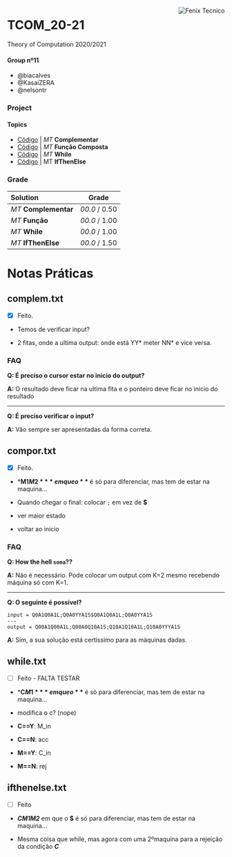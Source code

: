 <a href="http://fenix.tecnico.ulisboa.pt"><img align="right" src="https://fenix.tecnico.ulisboa.pt/api/bennu-portal/configuration/logo" alt="Fenix Tecnico"></a>

# TCOM_20-21

Theory of Computation 2020/2021

#### Group nº11
- @biacalves
- @KasaiZERA
- @nelsontr

### Project

#### Topics
- [Código](complem.txt) | *MT* **Complementar**
- [Código](compor.txt) | *MT* **Função Composta**
- [Código](while.txt) | *MT* **While**
- [Código](ifthenelse.txt) | MT **IfThenElse**

### Grade
| Solution          | Grade 		  |
| :-----------------| :-----------------: |
| *MT* **Complementar** | *00.0* / 0.50 |
| *MT* **Função** | *00.0* / 1.00 |
|	*MT* **While**	| *00.0* / 1.00  |
|	*MT* **IfThenElse** | *00.0* / 1.50  |



# Notas Práticas

## complem.txt

* [x] Feito.

- Temos de verificar input?

- 2 fitas, onde a ultima output: onde está YY* meter NN* e vice versa.

### FAQ

**Q: É preciso o cursor estar no inicio do output?**

**A:** O resultado deve ficar na ultima fita e o ponteiro deve ficar no inicio do resultado

---

**Q: É preciso verificar o input?**

**A:** Vão sempre ser apresentadas da forma correta.



## compor.txt

* [x] Feito.

- ***M1$M2*** em que o **$** é só para diferenciar, mas tem de estar na maquina...

- Quando chegar o final:  colocar `;` em vez de **$**

- ver maior estado

- voltar ao inicio

### FAQ

**Q: How the hell `soma`??**

**A:** Não é necessário. Pode colocar um output com K=2 mesmo recebendo máquina só com K=1.

---

**Q: O seguinte é possivel?**

```
input = Q0A1Q0A1L;Q0A0YYA1S$Q0A1Q0A1L;Q0A0YYA1S
---
output = Q00A1Q00A1L;Q00A0Q10A1S;Q10A1Q10A1L;Q10A0YYYA1S
```

**A:** Sim, a sua solução está certíssimo para as máquinas dadas.


## while.txt

* [ ] Feito - FALTA TESTAR

- ***C$M1*** em que o **$** é só para diferenciar, mas tem de estar na maquina...

- modifica o c? (nope)

- **C==Y**: M_in
- **C==N**: acc
- **M==Y**: C_in
- **M==N**: rej

## ifthenelse.txt

* [ ] Feito

- ***C$M1$M2*** em que o **$** é só para diferenciar, mas tem de estar na maquina...

- Mesma coisa que while, mas agora com uma 2ºmaquina para a rejeição da condição ***C***
